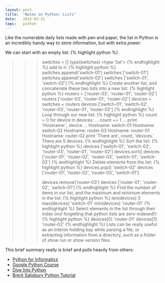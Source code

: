 ```yaml
---
layout: post
title:  "Notes on Python: Lists"
date:   2015-03-31
tags:   python
---
```

Like the numerable daily lists made with pen and paper, the list in Python is an incredibly handy way to store information, but with extra *power*.
<!--more-->

We can start with an empty list:
{% highlight python %}
>>> switches = []
>>> type(switches)
<type 'list'>
{% endhighlight %}
add to it:
{% highlight python %}
>>> switches.append('switch-01')
>>> switches
['switch-01']
>>> switches.append('switch-02')
>>> switches
['switch-01', 'switch-02']
{% endhighlight %}
Create another list, and concatenate these two lists into a new list:
{% highlight python %}
>>> routers = ['router-03', 'router-01', 'router-02']
>>> routers
['router-03', 'router-01', 'router-02']
>>> devices = switches + routers
>>> devices
['switch-01', 'switch-02', 'router-03', 'router-01', 'router-02']
{% endhighlight %}
Loop through our new list:
{% highlight python %}
>>>count = 0
>>>for device in devices:
...		count += 1
...     print 'Hostname:', device
...
Hostname: switch-01
Hostname: switch-02
Hostname: router-03
Hostname: router-01
Hostname: router-02
>>>print 'There are', count, 'devices.'
There are 5 devices.
{% endhighlight %}
Sort the list:
{% highlight python %}
>>> devices
['switch-01', 'switch-02', 'router-03', 'router-01', 'router-02']
>>> devices.sort()
>>> devices
['router-01', 'router-02', 'router-03', 'switch-01', 'switch-02']
{% endhighlight %}
Delete elements from the list:
{% highlight python %}
>>> devices.pop()
'switch-02'
>>> devices
['router-01', 'router-02', 'router-03', 'switch-01']
>>>
>>> devices.remove('router-03')
>>> devices
['router-01', 'router-02', 'switch-01']
{% endhighlight %}
Find the number of items in our list, and the maximum and minimum elements in the list:
{% highlight python %}
>>> len(devices)
3
>>> max(devices)
'switch-01'
>>> min(devices)
'router-01'
{% endhighlight %}
Select elements in the list through their index (not forgetting that python lists are zero-indexed!):
{% highlight python %}
>>> devices[0]
'router-01'
>>> devices[1]
'router-02'
{% endhighlight %}
Lists can be really useful as an interim holding bay while parsing a file, or extracting information from a directory, such as a folder of *show run* or *show version* files.

This brief summary really is brief and pulls heavily from others:
- [Python for Informatics][pfi]
- [Google Python Course][gpc]
- [Dive Into Python][dip]
- [Brent Salisbury Python Tutorial][bspt]

[pfi]:  (http://www.pythonlearn.com/html-009/book009.html)
[gpc]:  (https://developers.google.com/edu/python/lists)
[dip]:  (http://www.diveintopython.net/native_data_types/lists.html)
[bspt]: (http://networkstatic.net/python-tutorial-functions-and-passing-lists-and-dictionaries-with-simple-examples/)
